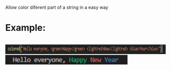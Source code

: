 Allow color diferent part of a string in a easy way
<br>
<h1>Example:</h1>
<br>
<img src="assets/example2.png" height=30 />
<br>
<img src="assets/example.png" height=30 />